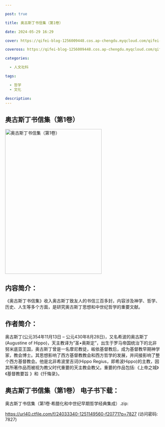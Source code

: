 ```yaml
---

post: true

title: 奥古斯丁书信集（第1卷）

date: 2024-05-29 16:29

cover: https://qifei-blog-1256009448.cos.ap-chengdu.myqcloud.com/qifei-blog/65686b6ac458853aef44aa4f.jpg

coveross: https://qifei-blog-1256009448.cos.ap-chengdu.myqcloud.com/qifei-blog/65686b6ac458853aef44aa4f.jpg

categories:

  - 人文社科

tags:

  - 哲学
  - 文化

description:
---
```


## 奥古斯丁书信集（第1卷）
<img alt="奥古斯丁书信集（第1卷） " class="aligncenter loaded" data-was-processed="true" decoding="async" fetchpriority="high" height="471" src="https://qifei-blog-1256009448.cos.ap-chengdu.myqcloud.com/qifei-blog/65686b6ac458853aef44aa4f.jpg " style="cursor: zoom-in;" width="314"/>

## 内容简介：

《奥古斯丁书信集》收入奥古斯丁致友人的书信三百多封，内容涉及神学、哲学、历史、人生等多个方面，是研究奥古斯丁思想和中世纪哲学的重要文献。

## 作者简介：

奥古斯丁(公元354年11月13日 – 公元430年8月28日)，又名希波的奥古斯丁(Augustine of Hippo)，天主教译为”圣•奥斯定”，出生于罗马帝国统治下的北非努米底亚王国，奥古斯丁曾是一名摩尼教徒，皈依基督教后，成为基督教早期神学家，教会博士。其思想影响了西方基督教教会和西方哲学的发展，并间接影响了整个西方基督教会。他是北非希波里吉诃(Hippo Regius，即希波Hippo)的主教，因其所著作品而被视为教父时代重要的天主教会教父。重要的作品包括:《上帝之城》《基督教要旨 》和《忏悔录》。

## 奥古斯丁书信集（第1卷） 电子书下载：

奥古斯丁书信集（第1卷·希腊化和中世纪早期哲学经典集成）.zip: 

https://url40.ctfile.com/f/24033340-1251149560-f20771?p=7827 (访问密码: 7827)
